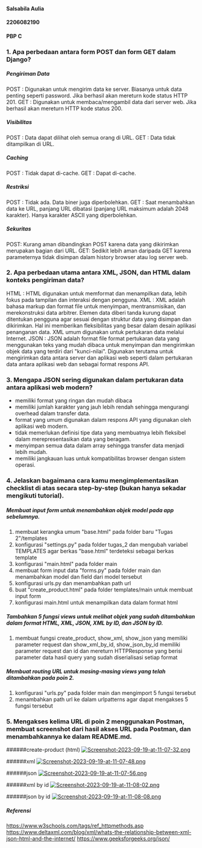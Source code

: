 #### Salsabila Aulia
#### 2206082190
#### PBP C

### 1.	Apa perbedaan antara form POST dan form GET dalam Django?
#####   Pengiriman Data
POST    : Digunakan untuk mengirim data ke server. Biasanya untuk data penting seperti password. Jika berhasil akan mereturn kode status HTTP 201.
GET     : Digunakan untuk membaca/mengambil data dari server web. Jika berhasil akan mereturn HTTP
kode status 200.

#####   Visibilitas
POST    : Data dapat dilihat oleh semua orang di URL.
GET     : Data tidak ditampilkan di URL.

#####   Caching
POST    : Tidak dapat di-cache.
GET     : Dapat di-cache.

#####   Restriksi
POST    : Tidak ada. Data biner juga diperbolehkan.
GET     : Saat menambahkan data ke URL, panjang URL dibatasi (panjang URL maksimum adalah 2048 karakter). Hanya karakter ASCII yang diperbolehkan.

#####   Sekuritas
POST: Kurang aman dibandingkan POST karena data yang dikirimkan merupakan bagian dari URL.
GET: Sedikit lebih aman daripada GET karena parameternya tidak disimpan dalam history browser atau log server web.

### 2.	Apa perbedaan utama antara XML, JSON, dan HTML dalam konteks pengiriman data?
HTML    : HTML digunakan untuk memformat dan menampilkan data, lebih fokus pada tampilan dan interaksi dengan pengguna.
XML     : XML adalah bahasa markup dan format file untuk menyimpan, mentransmisikan, dan merekonstruksi data arbitrer. Elemen data diberi tanda kurung dapat ditentukan pengguna agar sesuai dengan struktur data yang disimpan dan dikirimkan. Hal ini memberikan fleksibilitas yang besar dalam desain aplikasi penanganan data. XML umum digunakan untuk pertukaran data melalui Internet.
JSON    : JSON adalah format file format pertukaran data yang menggunakan teks yang mudah dibaca untuk menyimpan dan mengirimkan objek data yang terdiri dari "kunci-nilai". Digunakan terutama untuk mengirimkan data antara server dan aplikasi web seperti dalam pertukaran data antara aplikasi web dan sebagai format respons API.

### 3.	Mengapa JSON sering digunakan dalam pertukaran data antara aplikasi web modern?
- memiliki format yang ringan dan mudah dibaca
- memiliki jumlah karakter yang jauh lebih rendah sehingga mengurangi overhead dalam transfer data.
- format yang umum digunakan dalam respons API yang digunakan oleh aplikasi web modern. 
- tidak memerlukan definisi tipe data yang membuatnya lebih fleksibel dalam merepresentasikan data yang beragam.
- menyimpan semua data dalam array sehingga transfer data menjadi lebih mudah.
- memiliki jangkauan luas untuk kompatibilitas browser dengan sistem operasi.

### 4.	Jelaskan bagaimana cara kamu mengimplementasikan checklist di atas secara step-by-step (bukan hanya sekadar mengikuti tutorial).
#####   Membuat input form untuk menambahkan objek model pada app sebelumnya.
1. membuat kerangka umum "base.html" pada folder baru "Tugas 2"/templates
2. konfigurasi "settings.py" pada folder tugas_2 dan mengubah variabel TEMPLATES agar berkas "base.html" terdeteksi sebagai berkas template
3. konfigurasi "main.html" pada folder main
4. membuat form input data "forms.py" pada folder main dan menambahkan model dan field dari model tersebut
5. konfigurasi urls.py dan menambahkan path url
6. buat "create_product.html" pada folder templates/main untuk membuat input form
7. konfigurasi main.html untuk menampilkan data dalam format html

#####   Tambahkan 5 fungsi views untuk melihat objek yang sudah ditambahkan dalam format HTML, XML, JSON, XML by ID, dan JSON by ID.
1. membuat fungsi create_product, show_xml, show_json yang memiliki parameter request dan show_xml_by_id, show_json_by_id memiliki parameter request dan id dan mereturn HTTPResponse yang berisi parameter data hasil query yang sudah diserialisasi setiap format

#####   Membuat routing URL untuk masing-masing views yang telah ditambahkan pada poin 2.
1. konfigurasi "urls.py" pada folder main dan mengimport 5 fungsi tersebut
2. menambahkan path url ke dalam urlpatterns agar dapat mengakses 5 fungsi tersebut

### 5.	Mengakses kelima URL di poin 2 menggunakan Postman, membuat screenshot dari hasil akses URL pada Postman, dan menambahkannya ke dalam README.md.
######create-product (html)
[![Screenshot-2023-09-19-at-11-07-32.png](https://i.postimg.cc/ZR2t6hVL/Screenshot-2023-09-19-at-11-07-32.png)](https://postimg.cc/zbCc14mL)

######xml
[![Screenshot-2023-09-19-at-11-07-48.png](https://i.postimg.cc/05KqPbyX/Screenshot-2023-09-19-at-11-07-48.png)](https://postimg.cc/9z2kBXTy)

######json
[![Screenshot-2023-09-19-at-11-07-56.png](https://i.postimg.cc/ZKkzR49b/Screenshot-2023-09-19-at-11-07-56.png)](https://postimg.cc/JtQ2Ywcv)

######xml by id
[![Screenshot-2023-09-19-at-11-08-02.png](https://i.postimg.cc/FzStZn6X/Screenshot-2023-09-19-at-11-08-02.png)](https://postimg.cc/PvdFfKhS)

######json by id
[![Screenshot-2023-09-19-at-11-08-08.png](https://i.postimg.cc/Bn4WTpcR/Screenshot-2023-09-19-at-11-08-08.png)](https://postimg.cc/F7Wnmj6x)

##### Referensi
https://www.w3schools.com/tags/ref_httpmethods.asp
https://www.deltaxml.com/blog/xml/whats-the-relationship-between-xml-json-html-and-the-internet/
https://www.geeksforgeeks.org/json/